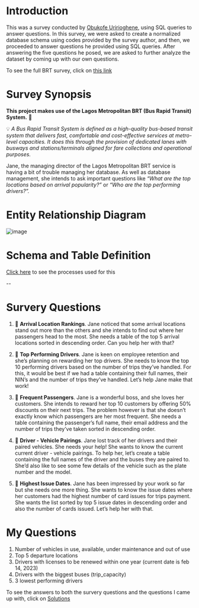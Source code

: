 # Introduction
This was a survey conducted by [Obukofe Uririoghene](https://github.com/JosephObukofe), using SQL queries to answer questions.
In this survey, we were asked to create a normalized database schema using codes provided by the survey author, and then, we proceeded to answer questions he provided using SQL queries.
After answering the five questions he posed, we are asked to further analyze the dataset by coming up with our own questions.

To see the full BRT survey, click on [this link](https://obukofe.notion.site/obukofe/SQL-Survey-501f61a843ab4a60879e60601eedeaac)

# Survey Synopsis

**This project makes use of the Lagos Metropolitan BRT (Bus Rapid Transit) System.** 🚌


💡 *A Bus Rapid Transit System is defined as a high-quality bus-based transit system that delivers fast, comfortable and cost-effective services at metro-level capacities. It does this through the provision of dedicated lanes with busways and stations/terminals aligned for fare collections and operational purposes.*



Jane, the managing director of the Lagos Metropolitan BRT service is having a bit of trouble managing her database. As well as database management, she intends to ask important questions like *“What are the top locations based on arrival popularity?”* or *“Who are the top performing drivers?”.*

# Entity Relationship Diagram
![image](https://user-images.githubusercontent.com/113924978/223856602-dcc5ec24-bafa-4701-8d6c-8965efbf3fad.png)

# Schema and Table Definition
[Click here](https://github.com/imanjokko/Lagos-Metropolitan-BRT/blob/main/Schema%20and%20Table%20definitions.md) to see the processes used for this

--

# Survery Questions
1. 🎯 **Arrival Location Rankings**. Jane noticed that some arrival locations stand out more than the others and she intends to find out where her passengers head to the most. She needs a table of the top 5 arrival locations sorted in descending order. Can you help her with that?

2. 🎯 **Top Performing Drivers**. Jane is keen on employee retention and she’s planning on rewarding her top drivers. She needs to know the top 10 performing drivers based on the number of trips they’ve handled. For this, it would be best if we had a table containing their full names, their NIN’s and the number of trips they’ve handled. Let’s help Jane make that work!

3. 🎯 **Frequent Passengers**. Jane is a wonderful boss, and she loves her customers. She intends to reward her top 10 customers by offering 50% discounts on their next trips. The problem however is that she doesn’t exactly know which passengers are her most frequent. She needs a table containing the passenger’s full name, their email address and the number of trips they’ve taken sorted in descending order. 

4. 🎯 **Driver - Vehicle Pairings**. Jane lost track of her drivers and their paired vehicles. She needs your help! She wants to know the current current driver - vehicle pairings. To help her, let’s create a table containing the full names of the driver and the buses they are paired to. She’d also like to see some few details of the vehicle such as the plate number and the model.

5. 🎯 **Highest Issue Dates**. Jane has been impressed by your work so far but she needs one more thing. She wants to know the issue dates where her customers had the highest number of card issues for trips payment. She wants the list sorted by top 5 issue dates in descending order and also the number of cards issued. Let’s help her with that.

# My Questions
1. Number of vehicles in use, available, under maintenance and out of use
2. Top 5 departure locations
3. Drivers with licenses to be renewed within one year (current date is feb 14, 2023)
4. Drivers with the biggest buses (trip_capacity)
5. 3 lowest performing drivers

To see the answers to both the survery questions and the questions I came up with, click on [Solutions](https://github.com/imanjokko/Lagos-Metropolitan-BRT/blob/main/Solutions.md)
